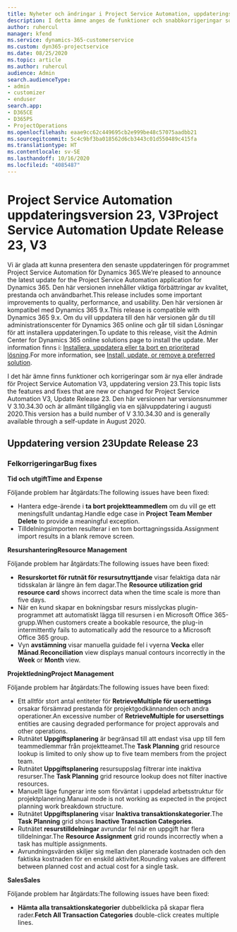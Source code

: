 ```yaml
---
title: Nyheter och ändringar i Project Service Automation, uppdateringsversion 23, V3
description: I detta ämne anges de funktioner och snabbkorrigeringar som finns tillgängliga i Project Service Automation, uppdateringsversion 23, V3.
author: ruhercul
manager: kfend
ms.service: dynamics-365-customerservice
ms.custom: dyn365-projectservice
ms.date: 08/25/2020
ms.topic: article
ms.author: ruhercul
audience: Admin
search.audienceType:
- admin
- customizer
- enduser
search.app:
- D365CE
- D365PS
- ProjectOperations
ms.openlocfilehash: eaae9cc62c449695cb2e999be48c57075aadbb21
ms.sourcegitcommit: 5c4c9bf3ba018562d6cb3443c01d550489c415fa
ms.translationtype: HT
ms.contentlocale: sv-SE
ms.lasthandoff: 10/16/2020
ms.locfileid: "4085487"
---
```

# <a name="project-service-automation-update-release-23-v3"></a><span data-ttu-id="ee8b6-103">Project Service Automation uppdateringsversion 23, V3</span><span class="sxs-lookup"><span data-stu-id="ee8b6-103">Project Service Automation Update Release 23, V3</span></span>

<span data-ttu-id="ee8b6-104">Vi är glada att kunna presentera den senaste uppdateringen för programmet Project Service Automation för Dynamics 365.</span><span class="sxs-lookup"><span data-stu-id="ee8b6-104">We’re pleased to announce the latest update for the Project Service Automation application for Dynamics 365.</span></span> <span data-ttu-id="ee8b6-105">Den här versionen innehåller viktiga förbättringar av kvalitet, prestanda och användbarhet.</span><span class="sxs-lookup"><span data-stu-id="ee8b6-105">This release includes some important improvements to quality, performance, and usability.</span></span> <span data-ttu-id="ee8b6-106">Den här versionen är kompatibel med Dynamics 365 9.x.</span><span class="sxs-lookup"><span data-stu-id="ee8b6-106">This release is compatible with Dynamics 365 9.x.</span></span> <span data-ttu-id="ee8b6-107">Om du vill uppdatera till den här versionen går du till administrationscenter för Dynamics 365 online och går till sidan Lösningar för att installera uppdateringen.</span><span class="sxs-lookup"><span data-stu-id="ee8b6-107">To update to this release, visit the Admin Center for Dynamics 365 online solutions page to install the update.</span></span> <span data-ttu-id="ee8b6-108">Mer information finns i: [Installera, uppdatera eller ta bort en prioriterad lösning](https://docs.microsoft.com/power-platform/admin/install-remove-preferred-solution).</span><span class="sxs-lookup"><span data-stu-id="ee8b6-108">For more information, see [Install, update, or remove a preferred solution](https://docs.microsoft.com/power-platform/admin/install-remove-preferred-solution).</span></span>

<span data-ttu-id="ee8b6-109">I det här ämne finns funktioner och korrigeringar som är nya eller ändrade för Project Service Automation V3, uppdatering version 23.</span><span class="sxs-lookup"><span data-stu-id="ee8b6-109">This topic lists the features and fixes that are new or changed for Project Service Automation V3, Update Release 23.</span></span> <span data-ttu-id="ee8b6-110">Den här versionen har versionsnummer V 3.10.34.30 och är allmänt tillgänglig via en självuppdatering i augusti 2020.</span><span class="sxs-lookup"><span data-stu-id="ee8b6-110">This version has a build number of V 3.10.34.30 and is generally available through a self-update in August 2020.</span></span>

## <a name="update-release-23"></a><span data-ttu-id="ee8b6-111">Uppdatering version 23</span><span class="sxs-lookup"><span data-stu-id="ee8b6-111">Update Release 23</span></span>

### <a name="bug-fixes"></a><span data-ttu-id="ee8b6-112">Felkorrigeringar</span><span class="sxs-lookup"><span data-stu-id="ee8b6-112">Bug fixes</span></span>

<span data-ttu-id="ee8b6-113">**Tid och utgift**</span><span class="sxs-lookup"><span data-stu-id="ee8b6-113">**Time and Expense**</span></span>

<span data-ttu-id="ee8b6-114">Följande problem har åtgärdats:</span><span class="sxs-lookup"><span data-stu-id="ee8b6-114">The following issues have been fixed:</span></span>
- <span data-ttu-id="ee8b6-115">Hantera edge-ärende i **ta bort projektteammedlem** om du vill ge ett meningsfullt undantag.</span><span class="sxs-lookup"><span data-stu-id="ee8b6-115">Handle edge case in **Project Team Member Delete** to provide a meaningful exception.</span></span>
- <span data-ttu-id="ee8b6-116">Tilldelningsimporten resulterar i en tom borttagningssida.</span><span class="sxs-lookup"><span data-stu-id="ee8b6-116">Assignment import results in a blank remove screen.</span></span>

<span data-ttu-id="ee8b6-117">**Resurshantering**</span><span class="sxs-lookup"><span data-stu-id="ee8b6-117">**Resource Management**</span></span>

<span data-ttu-id="ee8b6-118">Följande problem har åtgärdats:</span><span class="sxs-lookup"><span data-stu-id="ee8b6-118">The following issues have been fixed:</span></span>

- <span data-ttu-id="ee8b6-119">**Resurskortet för rutnät för resursutnyttjande** visar felaktiga data när tidsskalan är längre än fem dagar.</span><span class="sxs-lookup"><span data-stu-id="ee8b6-119">The **Resource utilization grid resource card** shows incorrect data when the time scale is more than five days.</span></span>
- <span data-ttu-id="ee8b6-120">När en kund skapar en bokningsbar resurs misslyckas plugin-programmet att automatiskt lägga till resursen i en Microsoft Office 365-grupp.</span><span class="sxs-lookup"><span data-stu-id="ee8b6-120">When customers create a bookable resource, the plug-in intermittently fails to automatically add the resource to a Microsoft Office 365 group.</span></span>
- <span data-ttu-id="ee8b6-121">Vyn **avstämning** visar manuella guidade fel i vyerna **Vecka** eller **Månad**.</span><span class="sxs-lookup"><span data-stu-id="ee8b6-121">**Reconciliation** view displays manual contours incorrectly in the **Week** or **Month** view.</span></span>

<span data-ttu-id="ee8b6-122">**Projektledning**</span><span class="sxs-lookup"><span data-stu-id="ee8b6-122">**Project Management**</span></span>

<span data-ttu-id="ee8b6-123">Följande problem har åtgärdats:</span><span class="sxs-lookup"><span data-stu-id="ee8b6-123">The following issues have been fixed:</span></span>

- <span data-ttu-id="ee8b6-124">Ett alltför stort antal entiteter för **RetrieveMultiple för usersettings** orsakar försämrad prestanda för projektgodkännanden och andra operationer.</span><span class="sxs-lookup"><span data-stu-id="ee8b6-124">An excessive number of **RetrieveMultiple for usersettings** entities are causing degraded performance for project approvals and other operations.</span></span>
- <span data-ttu-id="ee8b6-125">Rutnätet **Uppgiftsplanering** är begränsad till att endast visa upp till fem teammedlemmar från projektteamet.</span><span class="sxs-lookup"><span data-stu-id="ee8b6-125">The **Task Planning** grid resource lookup is limited to only show up to five team members from the project team.</span></span> 
- <span data-ttu-id="ee8b6-126">Rutnätet **Uppgiftsplanering** resursuppslag filtrerar inte inaktiva resurser.</span><span class="sxs-lookup"><span data-stu-id="ee8b6-126">The **Task Planning** grid resource lookup does not filter inactive resources.</span></span>
- <span data-ttu-id="ee8b6-127">Manuellt läge fungerar inte som förväntat i uppdelad arbetsstruktur för projektplanering.</span><span class="sxs-lookup"><span data-stu-id="ee8b6-127">Manual mode is not working as expected in the project planning work breakdown structure.</span></span>
- <span data-ttu-id="ee8b6-128">Rutnätet **Uppgiftsplanering** visar **Inaktiva transaktionskategorier**.</span><span class="sxs-lookup"><span data-stu-id="ee8b6-128">The **Task Planning** grid shows **Inactive Transaction Categories**.</span></span>
- <span data-ttu-id="ee8b6-129">Rutnätet **resurstilldelningar** avrundar fel när en uppgift har flera tilldelningar.</span><span class="sxs-lookup"><span data-stu-id="ee8b6-129">The **Resource Assignment** grid rounds incorrectly when a task has multiple assignments.</span></span>
- <span data-ttu-id="ee8b6-130">Avrundningsvärden skiljer sig mellan den planerade kostnaden och den faktiska kostnaden för en enskild aktivitet.</span><span class="sxs-lookup"><span data-stu-id="ee8b6-130">Rounding values are different between planned cost and actual cost for a single task.</span></span>

<span data-ttu-id="ee8b6-131">**Sales**</span><span class="sxs-lookup"><span data-stu-id="ee8b6-131">**Sales**</span></span>

<span data-ttu-id="ee8b6-132">Följande problem har åtgärdats:</span><span class="sxs-lookup"><span data-stu-id="ee8b6-132">The following issues have been fixed:</span></span>

- <span data-ttu-id="ee8b6-133">**Hämta alla transaktionskategorier** dubbelklicka på skapar flera rader.</span><span class="sxs-lookup"><span data-stu-id="ee8b6-133">**Fetch All Transaction Categories** double-click creates multiple lines.</span></span>
